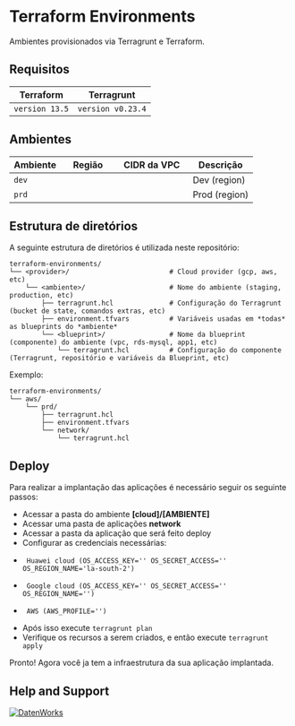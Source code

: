 # Terraform Environments

Ambientes provisionados via Terragrunt e Terraform.

## Requisitos

| **Terraform**  | **Terragrunt**    | 
|----------------|-------------------|
| `version 13.5` | `version v0.23.4` |

## Ambientes

| **Ambiente**  | **Região**   | **CIDR da VPC**  | **Descrição**   |
|---------------|--------------|------------------|-----------------|
|     `dev`     | `          ` | `              ` | Dev (region)  |
|     `prd`     | `          ` | `             `  | Prod (region) |

## Estrutura de diretórios

A seguinte estrutura de diretórios é utilizada neste repositório:

```
terraform-environments/
└── <provider>/                         # Cloud provider (gcp, aws, etc)
    └── <ambiente>/                     # Nome do ambiente (staging, production, etc)
        ├── terragrunt.hcl              # Configuração do Terragrunt (bucket de state, comandos extras, etc)
        ├── environment.tfvars          # Variáveis usadas em *todas* as blueprints do *ambiente*
        └── <blueprint>/                # Nome da blueprint (componente) do ambiente (vpc, rds-mysql, app1, etc)
            └── terragrunt.hcl          # Configuração do componente (Terragrunt, repositório e variáveis da Blueprint, etc)
```

Exemplo:

```
terraform-environments/
└── aws/
    └── prd/
        ├── terragrunt.hcl
        ├── environment.tfvars
        └── network/
            └── terragrunt.hcl
```


## Deploy

Para realizar a implantação das aplicações é necessário seguir os seguinte passos:

 * Acessar a pasta do ambiente **[cloud]/[AMBIENTE]**
 * Acessar uma pasta de aplicações **network**
 * Acessar a pasta da aplicação que será feito deploy
 * Configurar as credenciais necessárias:
 *      Huawei cloud (OS_ACCESS_KEY='' OS_SECRET_ACCESS='' OS_REGION_NAME='la-south-2')
 *      Google cloud (OS_ACCESS_KEY='' OS_SECRET_ACCESS='' OS_REGION_NAME='')
 *      AWS (AWS_PROFILE='')
 * Após isso execute `terragrunt plan`
 * Verifique os recursos a serem criados, e então execute `terragrunt apply`

Pronto! Agora você ja tem a infraestrutura da sua aplicação implantada.

## Help and Support

[![DatenWorks](https://datenworks.com/wp-content/themes/datenworks/img/logo.png)](https://www.datenworks.com/)